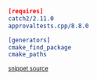 

```cmake
[requires]
catch2/2.11.0
approvaltests.cpp/8.8.0

[generators]
cmake_find_package
cmake_paths
```
<sup><a href='https://github.com/claremacrae/ApprovalTests.cpp.CMakeSamples/blob/master/./conan_cmake_find_package/conanfile.txt' title='File snippet was copied from'>snippet source</a></sup>

